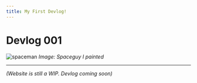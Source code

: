```yaml
---
title: My First Devlog!
---
```


# Devlog 001

![spaceman](/img/spaceman1.jpg)
*Image: Spaceguy I painted*

---

*(Website is still a WIP. Devlog coming soon)*